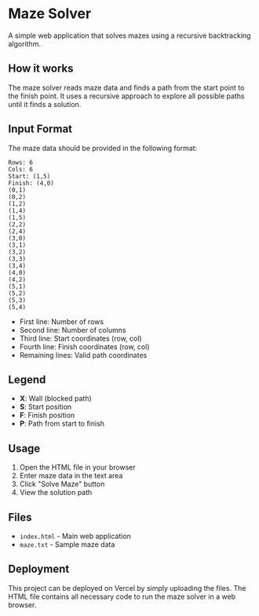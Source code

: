 # Maze Solver

A simple web application that solves mazes using a recursive backtracking algorithm.

## How it works

The maze solver reads maze data and finds a path from the start point to the finish point. It uses a recursive approach to explore all possible paths until it finds a solution.

## Input Format

The maze data should be provided in the following format:

```
Rows: 6
Cols: 6
Start: (1,5)
Finish: (4,0)
(0,1)
(0,2)
(1,2)
(1,4)
(1,5)
(2,2)
(2,4)
(3,0)
(3,1)
(3,2)
(3,3)
(3,4)
(4,0)
(4,2)
(5,1)
(5,2)
(5,3)
(5,4)
```

- First line: Number of rows
- Second line: Number of columns  
- Third line: Start coordinates (row, col)
- Fourth line: Finish coordinates (row, col)
- Remaining lines: Valid path coordinates

## Legend

- **X**: Wall (blocked path)
- **S**: Start position
- **F**: Finish position
- **P**: Path from start to finish

## Usage

1. Open the HTML file in your browser
2. Enter maze data in the text area
3. Click "Solve Maze" button
4. View the solution path

## Files

- `index.html` - Main web application
- `maze.txt` - Sample maze data

## Deployment

This project can be deployed on Vercel by simply uploading the files. The HTML file contains all necessary code to run the maze solver in a web browser.
